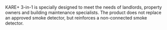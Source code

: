 KARE+ 3-in-1 is specially designed to meet the needs of landlords, property owners and building maintenance specialists. The product does not replace an approved smoke detector, but reinforces a non-connected smoke detector.
